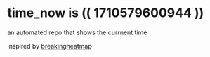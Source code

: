 # time_now is (( 1710579600944 ))

an automated repo that shows the currnent time

inspired by [breakingheatmap](https://github.com/breakingheatmap/breakingheatmap)